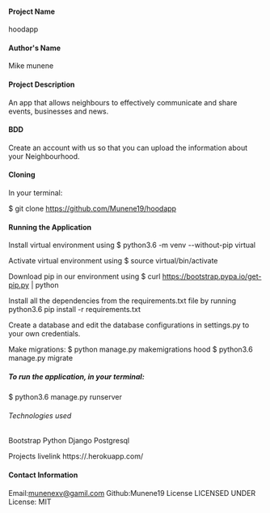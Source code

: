 
#### Project Name
hoodapp
#### Author's Name
Mike munene
#### Project Description
An app that allows neighbours to effectively communicate and share events, businesses and news.


#### BDD
Create an account with us so that you can upload the information about your Neighbourhood.


#### Cloning
In your terminal:

  $ git clone https://github.com/Munene19/hoodapp

#### Running the Application
Install virtual environment using $ python3.6 -m venv --without-pip virtual

Activate virtual environment using $ source virtual/bin/activate

Download pip in our environment using $ curl https://bootstrap.pypa.io/get-pip.py | python

Install all the dependencies from the requirements.txt file by running python3.6 pip install -r requirements.txt

Create a database and edit the database configurations in settings.py to your own credentials.

Make migrations:
    $ python manage.py makemigrations hood
    $ python3.6 manage.py migrate 
##### To run the application, in your terminal:

  $ python3.6 manage.py runserver

###### Technologies used
Bootstrap
Python
Django
Postgresql

Projects livelink
https://.herokuapp.com/

#### Contact Information
Email:munenexv@gamil.com
Github:Munene19
License
LICENSED UNDER License: MIT
